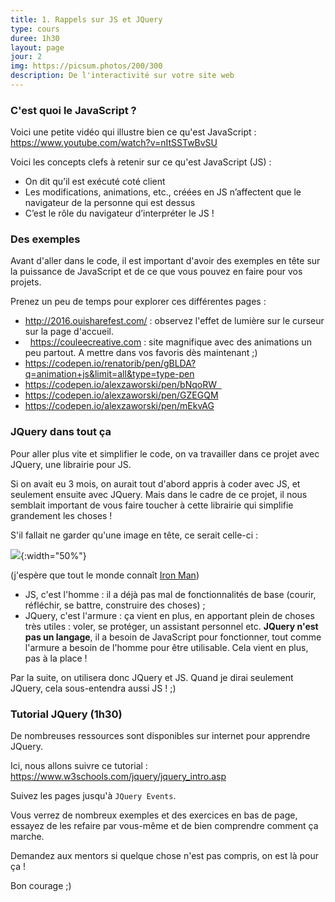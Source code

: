 ```yaml
---
title: 1. Rappels sur JS et JQuery
type: cours
duree: 1h30
layout: page
jour: 2
img: https://picsum.photos/200/300
description: De l'interactivité sur votre site web
---
```


### C'est quoi le JavaScript ?
Voici une petite vidéo qui illustre bien ce qu'est JavaScript : https://www.youtube.com/watch?v=nItSSTwBvSU

Voici les concepts clefs à retenir sur ce qu'est JavaScript (JS) :
- On dit qu’il est exécuté coté client
- Les modifications, animations, etc., créées en JS n’affectent que le navigateur de la personne qui est dessus
- C’est le rôle du navigateur d’interpréter le JS !

### Des exemples
Avant d'aller dans le code, il est important d'avoir des exemples en tête sur la puissance de JavaScript et de ce que vous pouvez en faire pour vos projets.

Prenez un peu de temps pour explorer ces différentes pages :

- http://2016.ouisharefest.com/ : observez l'effet de lumière sur le curseur sur la page d'accueil.
-   https://couleecreative.com : site magnifique avec des animations un peu partout. A mettre dans vos favoris dès maintenant ;)
- https://codepen.io/renatorib/pen/gBLDA?q=animation+js&limit=all&type=type-pen
- https://codepen.io/alexzaworski/pen/bNqoRW  
- https://codepen.io/alexzaworski/pen/GZEGQM
- https://codepen.io/alexzaworski/pen/mEkvAG

### JQuery dans tout ça
Pour aller plus vite et simplifier le code, on va travailler dans ce projet avec JQuery, une librairie pour JS.

Si on avait eu 3 mois, on aurait tout d'abord appris à coder avec JS, et seulement ensuite avec JQuery. Mais dans le cadre de ce projet, il nous semblait important de vous faire toucher à cette librairie qui simplifie grandement les choses !

S'il fallait ne garder qu'une image en tête, ce serait celle-ci :

![](http://cdn.coding-days.com/upload/5a5ca5e341b12c866535ba1ba164b2a6.png
){:width="50%"}

(j'espère que tout le monde connaît [Iron Man](https://fr.wikipedia.org/wiki/Iron_Man_(comics)))

- JS, c'est l'homme : il a déjà pas mal de fonctionnalités de base (courir, réfléchir, se battre, construire des choses) ;
- JQuery, c'est l'armure : ça vient en plus, en apportant plein de choses très utiles : voler, se protéger, un assistant personnel etc.
**JQuery n'est pas un langage**, il a besoin de JavaScript pour fonctionner, tout comme l'armure a besoin de l'homme pour être utilisable. Cela vient en plus, pas à la place !

Par la suite, on utilisera donc JQuery et JS. Quand je dirai seulement JQuery, cela sous-entendra aussi JS ! ;)

### Tutorial JQuery (1h30)

De nombreuses ressources sont disponibles sur internet pour apprendre JQuery.

Ici, nous allons suivre ce tutorial :
https://www.w3schools.com/jquery/jquery_intro.asp

Suivez les pages jusqu'à `JQuery Events`.

Vous verrez de nombreux exemples et des exercices en bas de page, essayez de les refaire par vous-même et de bien comprendre comment ça marche.

Demandez aux mentors si quelque chose n'est pas compris, on est là pour ça !

Bon courage ;)
